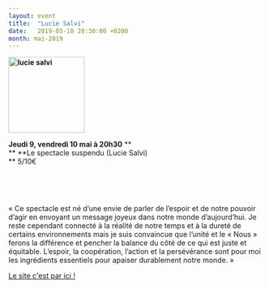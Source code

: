 ```yaml
---
layout: event
title:  "Lucie Salvi"
date:   2019-05-10 20:30:00 +0200
month: mai-2019
---
```

**<img class=" size-thumbnail wp-image-6179 alignleft" src="http://localhost/wpagendarts/wp-content/uploads/2019/03/lucie-salvi.jpg?w=150" alt="lucie salvi" width="150" height="150" srcset="http://localhost/wpagendarts/wp-content/uploads/2019/03/lucie-salvi.jpg 680w, http://localhost/wpagendarts/wp-content/uploads/2019/03/lucie-salvi-300x300.jpg 300w, http://localhost/wpagendarts/wp-content/uploads/2019/03/lucie-salvi-150x150.jpg 150w" sizes="(max-width: 150px) 100vw, 150px" />**

**Jeudi 9, vendredi 10 mai à 20h30** **  
** **Le spectacle suspendu (Lucie Salvi)  
** <span style="font-weight:400;">5/10€</span><span style="font-weight:400;"><br /> </span>

&nbsp;

&nbsp;

<span style="font-weight:400;">« Ce spectacle est né d’une envie de parler de l’espoir et de notre pouvoir d’agir en envoyant un message joyeux dans notre monde d’</span><span style="font-weight:400;">aujourd’hui</span><span style="font-weight:400;">. Je reste cependant connecté à la réalité de notre temps et à la dureté de certains environnements mais je suis convaincue que l’unité et le « Nous » ferons la différence et pencher la balance du côté de ce qui est juste et équitable. L’espoir, la coopération, l’action et la persévérance sont pour moi les ingrédients essentiels pour apaiser durablement notre monde. » </span>

[Le site c'est par ici !](https://luciesalvi.wordpress.com/)

&nbsp;